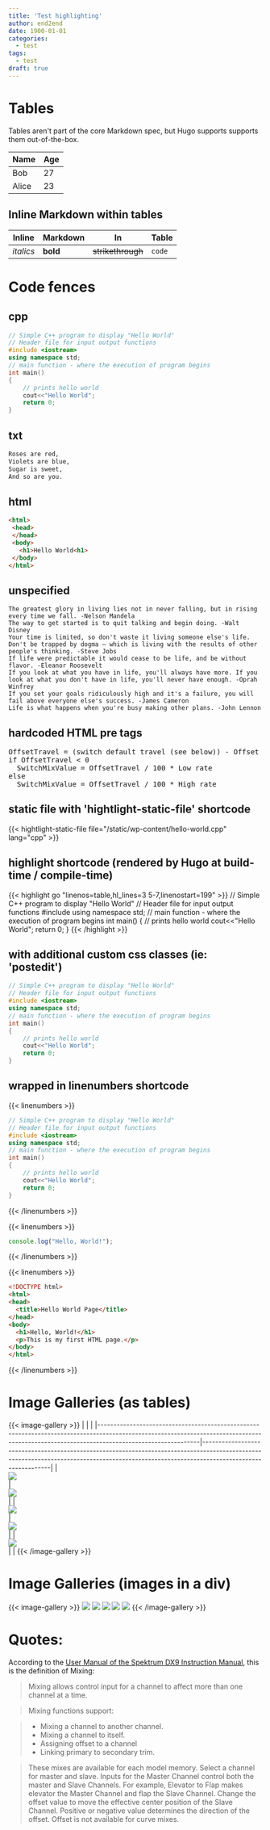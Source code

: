 ```yaml
---
title: 'Test highlighting'
author: end2end
date: 1900-01-01
categories:
  - test
tags:
  - test
draft: true
---
```


# Tables

Tables aren't part of the core Markdown spec, but Hugo supports supports them out-of-the-box.

   Name | Age
--------|------
    Bob | 27
  Alice | 23


## Inline Markdown within tables

| Inline     | Markdown  | In                | Table      |
| ---------- | --------- | ----------------- | ---------- |
| *italics*  | **bold**  | ~~strikethrough~~ | `code`     |


# Code fences

## cpp
```cpp
// Simple C++ program to display "Hello World"
// Header file for input output functions
#include <iostream>
using namespace std;
// main function - where the execution of program begins
int main()
{
    // prints hello world
    cout<<"Hello World";
    return 0;
}
```

## txt
```txt
Roses are red,
Violets are blue,
Sugar is sweet,
And so are you.
```

## html
```html
<html>
 <head>
 </head>
 <body>
   <h1>Hello World<h1>
 </body>
</html>
```

## unspecified
```
The greatest glory in living lies not in never falling, but in rising every time we fall. -Nelson Mandela
The way to get started is to quit talking and begin doing. -Walt Disney
Your time is limited, so don't waste it living someone else's life. Don't be trapped by dogma – which is living with the results of other people's thinking. -Steve Jobs
If life were predictable it would cease to be life, and be without flavor. -Eleanor Roosevelt
If you look at what you have in life, you'll always have more. If you look at what you don't have in life, you'll never have enough. -Oprah Winfrey
If you set your goals ridiculously high and it's a failure, you will fail above everyone else's success. -James Cameron
Life is what happens when you're busy making other plans. -John Lennon
```

## hardcoded HTML pre tags
<pre>
OffsetTravel = (switch default travel (see below)) - Offset
if OffsetTravel &lt; 0
  SwitchMixValue = OffsetTravel / 100 * Low rate
else
  SwitchMixValue = OffsetTravel / 100 * High rate
</pre>


## static file with 'hightlight-static-file' shortcode
{{< hightlight-static-file file="/static/wp-content/hello-world.cpp" lang="cpp" >}}


## highlight shortcode (rendered by Hugo at build-time / compile-time)
{{< highlight go "linenos=table,hl_lines=3 5-7,linenostart=199" >}}
// Simple C++ program to display "Hello World"
// Header file for input output functions
#include <iostream>
using namespace std;
// main function - where the execution of program begins
int main()
{
    // prints hello world
    cout<<"Hello World";
    return 0;
}
{{< /highlight >}}


## with additional custom css classes (ie: 'postedit')
```cpp {.postedit}
// Simple C++ program to display "Hello World"
// Header file for input output functions
#include <iostream>
using namespace std;
// main function - where the execution of program begins
int main()
{
    // prints hello world
    cout<<"Hello World";
    return 0;
}
```


## wrapped in linenumbers shortcode
{{< linenumbers >}}
```cpp
// Simple C++ program to display "Hello World"
// Header file for input output functions
#include <iostream>
using namespace std;
// main function - where the execution of program begins
int main()
{
    // prints hello world
    cout<<"Hello World";
    return 0;
}
```
{{< /linenumbers >}}

{{< linenumbers >}}
```js
console.log("Hello, World!");
```
{{< /linenumbers >}}

{{< linenumbers >}}
```html
<!DOCTYPE html>
<html>
<head>
  <title>Hello World Page</title>
</head>
<body>
  <h1>Hello, World!</h1>
  <p>This is my first HTML page.</p>
</body>
</html>
```
{{< /linenumbers >}}


# Image Galleries (as tables)

{{< image-gallery >}}
| <!-- -->                                                                                                                                                                                  | <!-- -->                                                                                                                                                                                  |
|-------------------------------------------------------------------------------------------------------------------------------------------------------------------------------------------|-------------------------------------------------------------------------------------------------------------------------------------------------------------------------------------------|
| [<br /> ![](/wp-content/uploads/2015/08/IMG_2446_e2ez-672x448.jpg)<br /> ](https://www.flickr.com/photos/154618444@N05/37538053182/in/album-72157686816329321/) | [<br /> ![](/wp-content/uploads/2015/08/IMG_2488_e2ez-672x448.jpg)<br /> ](https://www.flickr.com/photos/154618444@N05/37538049222/in/album-72157686816329321/) |
| [<br /> ![](/wp-content/uploads/2015/08/IMG_2526_e2ez-672x448.jpg)<br /> ](https://www.flickr.com/photos/154618444@N05/37538046922/in/album-72157686816329321/) | [<br /> ![](/wp-content/uploads/2015/08/IMG_2549_e2ez-672x448.jpg)<br /> ](https://www.flickr.com/photos/154618444@N05/36900405873/in/album-72157686816329321/) |
| [<br /> ![](/wp-content/uploads/2015/08/IMG_2567_e2ez-672x448.jpg)<br /> ](https://www.flickr.com/photos/154618444@N05/37538045602/in/album-72157686816329321/) |                                                                                                                                                                                           |
{{< /image-gallery >}}


# Image Galleries (images in a div)

{{< image-gallery >}}
[![](/wp-content/uploads/2015/08/IMG_2446_e2ez-672x448.jpg)](https://www.flickr.com/photos/154618444@N05/37538053182/in/album-72157686816329321/)
[![](/wp-content/uploads/2015/08/IMG_2488_e2ez-672x448.jpg)](https://www.flickr.com/photos/154618444@N05/37538049222/in/album-72157686816329321/)
[![](/wp-content/uploads/2015/08/IMG_2526_e2ez-672x448.jpg)](https://www.flickr.com/photos/154618444@N05/37538046922/in/album-72157686816329321/)
[![](/wp-content/uploads/2015/08/IMG_2549_e2ez-672x448.jpg)](https://www.flickr.com/photos/154618444@N05/36900405873/in/album-72157686816329321/)
[![](/wp-content/uploads/2015/08/IMG_2567_e2ez-672x448.jpg)](https://www.flickr.com/photos/154618444@N05/37538045602/in/album-72157686816329321/)
{{< /image-gallery >}}


# Quotes:

According to the [User Manual of the Spektrum DX9 Instruction Manual](http://www.horizonhobby.com/pdf/SPMR9900-Manual_EN.pdf), this is the definition of Mixing:

> Mixing allows control input for a channel to affect more than one channel at a time.

> Mixing functions support:

> - Mixing a channel to another channel.
> - Mixing a channel to itself.
> - Assigning offset to a channel
> - Linking primary to secondary trim.

> These mixes are available for each model memory. Select a channel for master and slave. Inputs for the Master Channel control both the master and Slave Channels. For example, Elevator to Flap makes elevator the Master Channel and flap the Slave Channel. Change the offset value to move the effective center position of the Slave Channel. Positive or negative value determines the direction of the offset. Offset is not available for curve mixes.

